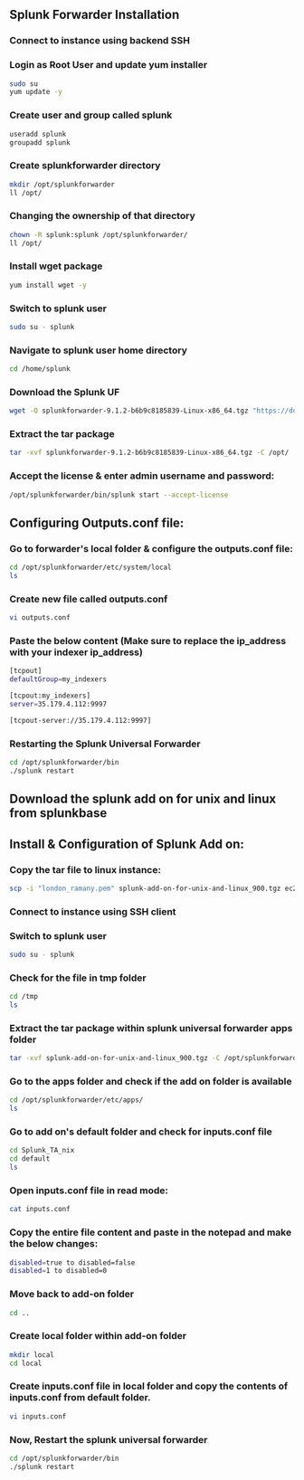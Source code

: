 ## Splunk Forwarder Installation

### Connect to instance using backend SSH

### Login as Root User and update yum installer
```bash
sudo su
yum update -y
```
### Create user and group called splunk
```bash
useradd splunk
groupadd splunk
```
### Create splunkforwarder directory
```bash
mkdir /opt/splunkforwarder
ll /opt/
```
### Changing the ownership of that directory
```bash
chown -R splunk:splunk /opt/splunkforwarder/
ll /opt/
```
### Install wget package
```bash
yum install wget -y
```
### Switch to splunk user
```bash
sudo su - splunk
```
### Navigate to splunk user home directory
```bash
cd /home/splunk
```
### Download the Splunk UF
```bash
wget -O splunkforwarder-9.1.2-b6b9c8185839-Linux-x86_64.tgz "https://download.splunk.com/products/universalforwarder/releases/9.1.2/linux/splunkforwarder-9.1.2-b6b9c8185839-Linux-x86_64.tgz"
```
### Extract the tar package
```bash
tar -xvf splunkforwarder-9.1.2-b6b9c8185839-Linux-x86_64.tgz -C /opt/
```
### Accept the license & enter admin username and password:
```bash
/opt/splunkforwarder/bin/splunk start --accept-license
```
## Configuring Outputs.conf file:
### Go to forwarder's local folder & configure the outputs.conf file:
```bash
cd /opt/splunkforwarder/etc/system/local
ls
```
### Create new file called outputs.conf
```bash
vi outputs.conf
```
### Paste the below content (Make sure to replace the ip_address with your indexer ip_address)
```bash
[tcpout]
defaultGroup=my_indexers

[tcpout:my_indexers]
server=35.179.4.112:9997

[tcpout-server://35.179.4.112:9997]
```
### Restarting the Splunk Universal Forwarder
```bash
cd /opt/splunkforwarder/bin
./splunk restart
```
## Download the splunk add on for unix and linux from splunkbase
## Install & Configuration of Splunk Add on:
### Copy the tar file to linux instance:
```bash
scp -i "london_ramany.pem" splunk-add-on-for-unix-and-linux_900.tgz ec2-user@ec2-18-171-221-122.eu-west-2.compute.amazonaws.com:/tmp
```
### Connect to instance using SSH client
### Switch to splunk user
```bash
sudo su - splunk
```
### Check for the file in tmp folder
```bash
cd /tmp
ls
```
### Extract the tar package within splunk universal forwarder apps folder
```bash
tar -xvf splunk-add-on-for-unix-and-linux_900.tgz -C /opt/splunkforwarder/etc/apps/
```
### Go to the apps folder and check if the add on folder is available 
```bash
cd /opt/splunkforwarder/etc/apps/
ls
```
### Go to add on's default folder and check for inputs.conf file
```bash
cd Splunk_TA_nix
cd default
ls
```
### Open inputs.conf file in read mode:
```bash
cat inputs.conf
```
### Copy the entire file content and paste in the notepad and make the below changes:
```bash
disabled=true to disabled=false
disabled=1 to disabled=0
```
### Move back to add-on folder
```bash
cd ..
```
### Create local folder within add-on folder 
```bash
mkdir local
cd local
```
### Create inputs.conf file in local folder and copy the contents of inputs.conf from default folder.
```bash
vi inputs.conf
```
### Now, Restart the splunk universal forwarder
```bash
cd /opt/splunkforwarder/bin
./splunk restart
```



